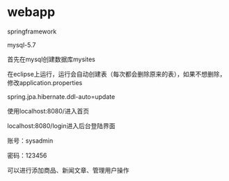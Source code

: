 # webapp
springframework

mysql-5.7

首先在mysql创建数据库mysites

在eclipse上运行，运行会自动创建表（每次都会删除原来的表），如果不想删除，修改application.properties

spring.jpa.hibernate.ddl-auto=update

使用localhost:8080/进入首页

localhost:8080/login进入后台登陆界面

账号：sysadmin

密码：123456

可以进行添加商品、新闻文章、管理用户操作

